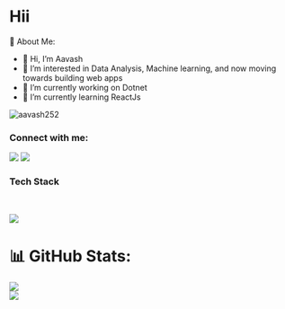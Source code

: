 <h1>Hii</h1>
💫 About Me:


 - 👋 Hi, I’m Aavash
 - 👀 I’m interested in Data Analysis, Machine learning, and now moving towards building web apps  
 - 🌱 I’m currently working on Dotnet  
 - 🌱 I’m currently learning ReactJs  


<p align="left"> <img src="https://komarev.com/ghpvc/?username=aavash252&label=Profile%20views&color=0e75b6&style=flat" alt="aavash252" /> </p>

<h3 align="left">Connect with me:</h3>
<p align="left">
<a href="https://linkedin.com/in/aavash" target="blank">   <img src="https://skillicons.dev/icons?i=linkedin" /></a>
<a href="https://instagram.com/aavash2520" target="blank"><img src="https://skillicons.dev/icons?i=instagram" /></a>
</p>

<h3 align="left">Tech Stack</h3>
<br>
<p align="">
  <a href="#">
    <img src="https://skillicons.dev/icons?i=dotnet,mysql,html,bootstrap,js,react,python,jquery,git,tensorflow,typescript,r" />
   
</a>
</p>


# 📊 GitHub Stats:

![](https://github-readme-streak-stats.herokuapp.com/?user=aavash252&hide_border=false)<br/>
![](https://github-readme-stats.vercel.app/api/top-langs/?username=aavash252&hide_border=false&include_all_commits=false&count_private=false&layout=compact)
